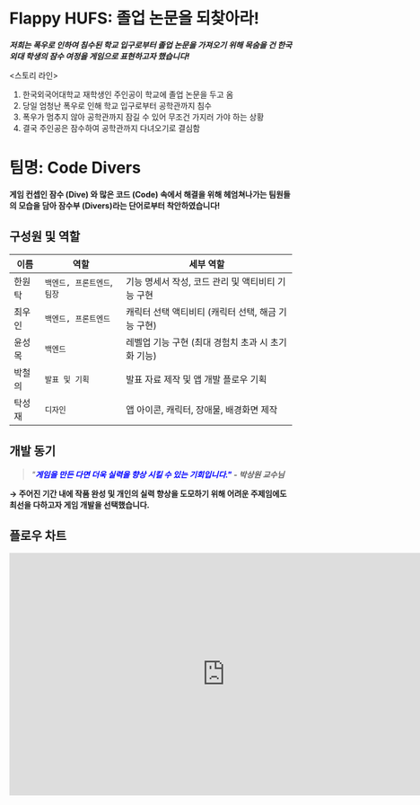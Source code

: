 # Flappy HUFS: 졸업 논문을 되찾아라!
***저희는 폭우로 인하여 침수된 학교 입구로부터 졸업 논문을 가져오기 위해 목숨을 건 한국 외대 학생의 잠수 여정을 게임으로 표현하고자 했습니다!***

<스토리 라인>
1. 한국외국어대학교 재학생인 주인공이 학교에 졸업 논문을 두고 옴
2. 당일 엄청난 폭우로 인해 학교 입구로부터 공학관까지 침수
3. 폭우가 멈추지 않아 공학관까지 잠길 수 있어 무조건 가지러 가야 하는 상황
4. 결국 주인공은 잠수하여 공학관까지 다녀오기로 결심함

# 팀명: Code Divers
**게임 컨셉인 잠수 (Dive) 와 많은 코드 (Code) 속에서 해결을 위해 헤엄쳐나가는 팀원들의 모습을 담아 잠수부 (Divers)라는 단어로부터 착안하였습니다!**

## 구성원 및 역할

|이름           |역할                            |세부 역할                     |
|----------------|-------------------------------|-----------------------------|
|한원탁|`백엔드, 프론트엔드`, `팀장`|기능 명세서 작성, 코드 관리 및 액티비티 기능 구현|
|최우인|`백엔드, 프론트엔드`|캐릭터 선택 액티비티 (캐릭터 선택, 해금 기능 구현)|
|윤성목|`백엔드`|레벨업 기능 구현 (최대 경험치 초과 시 초기화 기능)|
|박철의|`발표 및 기획`|발표 자료 제작 및 앱 개발 플로우 기획|
|탁성재|`디자인`|앱 아이콘, 캐릭터, 장애물, 배경화면 제작

## 개발 동기

> *"**<span style="color:blue">게임을 만든 다면 더욱 실력을 향상 시킬 수 있는 기회입니다." </span> - 박상원 교수님***

**→ 주어진 기간 내에 작품 완성 및 개인의 실력 향상을 도모하기 위해 어려운 주제임에도 최선을 다하고자 게임 개발을 선택했습니다.**
## 플로우 차트

<iframe width="768" height="432" src="https://miro.com/app/embed/uXjVMF6hOgI=/?pres=1&frameId=3458764556212905913&embedId=439875056140" frameborder="0" scrolling="no" allow="fullscreen; clipboard-read; clipboard-write" allowfullscreen></iframe>
